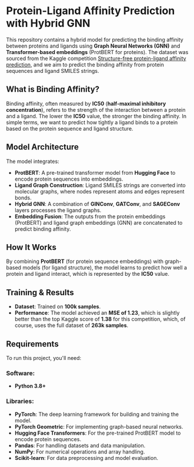 # Protein-Ligand Affinity Prediction with Hybrid GNN

This repository contains a hybrid model for predicting the binding affinity between proteins and ligands using **Graph Neural Networks (GNN)** and **Transformer-based embeddings** (ProtBERT for proteins). The dataset was sourced from the Kaggle competition [Structure-free protein-ligand affinity prediction](https://kaggle.com/competitions/protein-compound-affinity), and we aim to predict the binding affinity from protein sequences and ligand SMILES strings.

## What is Binding Affinity?

Binding affinity, often measured by **IC50** (**half-maximal inhibitory concentration**), refers to the strength of the interaction between a protein and a ligand. The lower the **IC50** value, the stronger the binding affinity. In simple terms, we want to predict how tightly a ligand binds to a protein based on the protein sequence and ligand structure.

## Model Architecture

The model integrates:

- **ProtBERT**: A pre-trained transformer model from **Hugging Face** to encode protein sequences into embeddings.
- **Ligand Graph Construction**: Ligand SMILES strings are converted into molecular graphs, where nodes represent atoms and edges represent bonds.
- **Hybrid GNN**: A combination of **GINConv**, **GATConv**, and **SAGEConv** layers processes the ligand graphs.
- **Embedding Fusion**: The outputs from the protein embeddings (ProtBERT) and ligand graph embeddings (GNN) are concatenated to predict binding affinity.

## How It Works

By combining **ProtBERT** (for protein sequence embeddings) with graph-based models (for ligand structure), the model learns to predict how well a protein and ligand interact, which is represented by the **IC50** value.

## Training & Results

- **Dataset**: Trained on **100k samples**.
- **Performance**: The model achieved an **MSE of 1.23**, which is slightly better than the top Kaggle score of **1.38** for this competition, which, of course, uses the full dataset of **263k samples**.

## Requirements

To run this project, you'll need:

### Software:
- **Python 3.8+**

### Libraries:
- **PyTorch**: The deep learning framework for building and training the model.
- **PyTorch Geometric**: For implementing graph-based neural networks.
- **Hugging Face Transformers**: For the pre-trained ProtBERT model to encode protein sequences.
- **Pandas**: For handling datasets and data manipulation.
- **NumPy**: For numerical operations and array handling.
- **Scikit-learn**: For data preprocessing and model evaluation.
